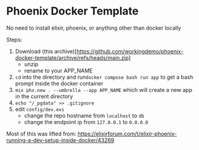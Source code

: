 # Phoenix Docker Template

No need to install elixir, phoenix, or anything other than docker locally

Steps:
1. Download (this archive)[https://github.com/workingdemo/phoenix-docker-template/archive/refs/heads/main.zip]
    * unzip
    * rename to your APP_NAME
2. `cd` into the directory and run`docker compose bash run app` to get a bash prompt inside the docker container
3. `mix phx.new . --umbrella --app APP_NAME` which will create a new app in the current directory
4. `echo "/_pgdata" >> .gitignore`
5. edit `config/dev.exs`
    * change the repo hostname from `localhost` to `db`
    * change the endpoint ip from `127.0.0.1` to `0.0.0.0`


Most of this was lifted from: https://elixirforum.com/t/elixir-phoenix-running-a-dev-setup-inside-docker/43269
